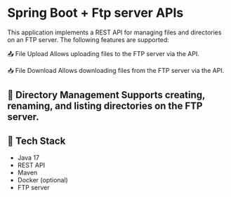 # Spring Boot + Ftp server APIs

This application implements a REST API for managing files and directories on an FTP server. The following features are supported:

📤 File Upload
Allows uploading files to the FTP server via the API.

📥 File Download
Allows downloading files from the FTP server via the API.

📂 Directory Management
Supports creating, renaming, and listing directories on the FTP server.
---

## 🧰 Tech Stack

- Java 17
- REST API
- Maven
- Docker (optional)
- FTP server
